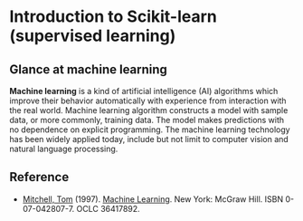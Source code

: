 # Introduction to Scikit-learn (supervised learning)

## Glance at machine learning

__Machine learning__ is a kind of artificial intelligence (AI) algorithms which improve their behavior automatically with experience from interaction with the real world. Machine learning algorithm constructs a model with sample data, or more commonly, training data. The model makes predictions with no dependence on explicit programming. The machine learning technology has been widely applied today, include but not limit to computer vision and natural language processing.

## Reference
- [Mitchell, Tom](https://en.wikipedia.org/wiki/Tom_M._Mitchell) (1997). [Machine Learning](http://www.cs.cmu.edu/~tom/mlbook.html). New York: McGraw Hill. ISBN 0-07-042807-7. OCLC 36417892.
